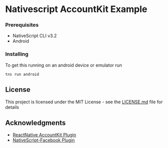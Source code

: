 # Nativescript AccountKit Example


### Prerequisites

- NativeScript CLI v3.2
- Android 


### Installing

To get this running on an android device or emulator run

```
tns run android
```


## License

This project is licensed under the MIT License - see the [LICENSE.md](LICENSE.md) file for details

## Acknowledgments

* [ReactNative AccountKit Plugin](https://github.com/underscopeio/react-native-facebook-account-kit)
* [NativeScript-Facebook Plugin](https://github.com/NativeScript/nativescript-facebook)

